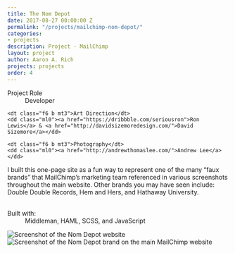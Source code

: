 ```yaml
---
title: The Nom Depot
date: 2017-08-27 00:00:00 Z
permalink: "/projects/mailchimp-nom-depot/"
categories:
- projects
description: Project - MailChimp
layout: project
author: Aaron A. Rich
projects: projects
order: 4
---
```


<div class="fl w-100 w-25-l mt0-l mt3">
  <dl class="lh-title mt0">
    <dt class="f6 b">Project Role</dt>
    <dd class="ml0">Developer</dd>

    <dt class="f6 b mt3">Art Direction</dt>
    <dd class="ml0"><a href="https://dribbble.com/seriousron">Ron Lewis</a> & <a href="http://davidsizemoredesign.com/">David Sizemore</a></dd>

    <dt class="f6 b mt3">Photography</dt>
    <dd class="ml0"><a href="http://andrewthomaslee.com/">Andrew Lee</a></dd>
  </dl>
</div>

<div class="fr w-100 w-75-l mb0-l mb3">
  I built this one-page site as a fun way to represent one of the many “faux brands” that MailChimp’s marketing team referenced in various screenshots throughout the main website. Other brands you may have seen include: Double Double Records, Hem and Hers, and Hathaway University.
  <br>
  <br>
  <dl class="lh-title mv2">
    <dt class="dib b">Built with:</dt>
    <dd class="dib ml0">Middleman, HAML, SCSS, and JavaScript</dd>
  </dl>
</div>

<div class="fl pv3 pv3-ns">

  <div class="fr-ns w-100 ml3-l mv3 browser">
    <img alt="Screenshot of the Nom Depot website" src="{{ site.url }}/assets/nom_depot/1.jpg" class="w-100"/>
  </div>

</div>

<div class="fl pv3 pv3-ns">

  <div class="fl-ns w-100 mv3 browser">
    <img alt="Screenshot of the Nom Depot brand on the main MailChimp website" src="{{ site.url }}/assets/nom_depot/2.jpg" class="w-100"/>
  </div>

</div>
